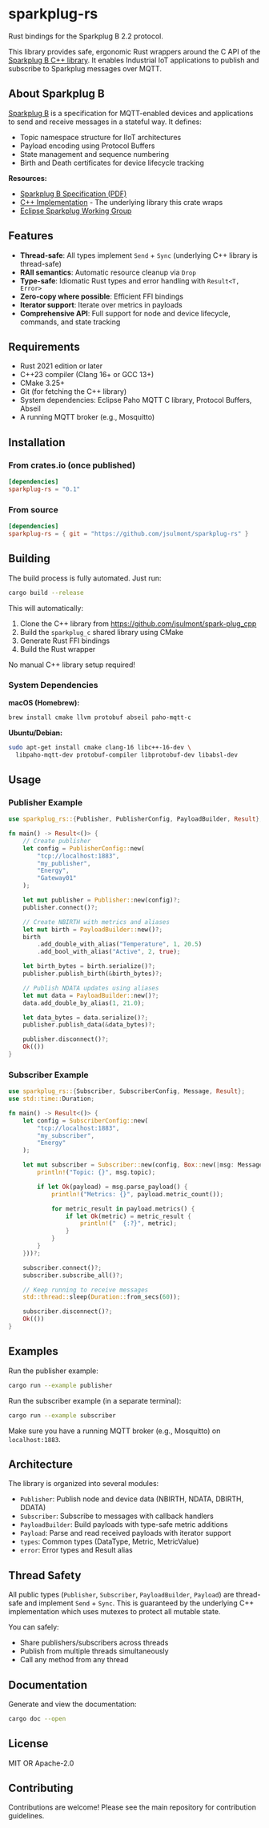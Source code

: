 # sparkplug-rs

Rust bindings for the Sparkplug B 2.2 protocol.

This library provides safe, ergonomic Rust wrappers around the C API of the [Sparkplug B C++ library](https://github.com/jsulmont/spark-plug_cpp). It enables Industrial IoT applications to publish and subscribe to Sparkplug messages over MQTT.

## About Sparkplug B

[Sparkplug B](https://sparkplug.eclipse.org/) is a specification for MQTT-enabled devices and applications to send and receive messages in a stateful way. It defines:

- Topic namespace structure for IIoT architectures
- Payload encoding using Protocol Buffers
- State management and sequence numbering
- Birth and Death certificates for device lifecycle tracking

**Resources:**
- [Sparkplug B Specification (PDF)](https://sparkplug.eclipse.org/specification/version/3.0/documents/sparkplug-specification-3.0.0.pdf)
- [C++ Implementation](https://github.com/jsulmont/spark-plug_cpp) - The underlying library this crate wraps
- [Eclipse Sparkplug Working Group](https://sparkplug.eclipse.org/)

## Features

- **Thread-safe**: All types implement `Send` + `Sync` (underlying C++ library is thread-safe)
- **RAII semantics**: Automatic resource cleanup via `Drop`
- **Type-safe**: Idiomatic Rust types and error handling with `Result<T, Error>`
- **Zero-copy where possible**: Efficient FFI bindings
- **Iterator support**: Iterate over metrics in payloads
- **Comprehensive API**: Full support for node and device lifecycle, commands, and state tracking

## Requirements

- Rust 2021 edition or later
- C++23 compiler (Clang 16+ or GCC 13+)
- CMake 3.25+
- Git (for fetching the C++ library)
- System dependencies: Eclipse Paho MQTT C library, Protocol Buffers, Abseil
- A running MQTT broker (e.g., Mosquitto)

## Installation

### From crates.io (once published)

```toml
[dependencies]
sparkplug-rs = "0.1"
```

### From source

```toml
[dependencies]
sparkplug-rs = { git = "https://github.com/jsulmont/sparkplug-rs" }
```

## Building

The build process is fully automated. Just run:

```bash
cargo build --release
```

This will automatically:

1. Clone the C++ library from https://github.com/jsulmont/spark-plug_cpp
2. Build the `sparkplug_c` shared library using CMake
3. Generate Rust FFI bindings
4. Build the Rust wrapper

No manual C++ library setup required!

### System Dependencies

**macOS (Homebrew):**

```bash
brew install cmake llvm protobuf abseil paho-mqtt-c
```

**Ubuntu/Debian:**

```bash
sudo apt-get install cmake clang-16 libc++-16-dev \
  libpaho-mqtt-dev protobuf-compiler libprotobuf-dev libabsl-dev
```

## Usage

### Publisher Example

```rust
use sparkplug_rs::{Publisher, PublisherConfig, PayloadBuilder, Result};

fn main() -> Result<()> {
    // Create publisher
    let config = PublisherConfig::new(
        "tcp://localhost:1883",
        "my_publisher",
        "Energy",
        "Gateway01"
    );

    let mut publisher = Publisher::new(config)?;
    publisher.connect()?;

    // Create NBIRTH with metrics and aliases
    let mut birth = PayloadBuilder::new()?;
    birth
        .add_double_with_alias("Temperature", 1, 20.5)
        .add_bool_with_alias("Active", 2, true);

    let birth_bytes = birth.serialize()?;
    publisher.publish_birth(&birth_bytes)?;

    // Publish NDATA updates using aliases
    let mut data = PayloadBuilder::new()?;
    data.add_double_by_alias(1, 21.0);

    let data_bytes = data.serialize()?;
    publisher.publish_data(&data_bytes)?;

    publisher.disconnect()?;
    Ok(())
}
```

### Subscriber Example

```rust
use sparkplug_rs::{Subscriber, SubscriberConfig, Message, Result};
use std::time::Duration;

fn main() -> Result<()> {
    let config = SubscriberConfig::new(
        "tcp://localhost:1883",
        "my_subscriber",
        "Energy"
    );

    let mut subscriber = Subscriber::new(config, Box::new(|msg: Message| {
        println!("Topic: {}", msg.topic);

        if let Ok(payload) = msg.parse_payload() {
            println!("Metrics: {}", payload.metric_count());

            for metric_result in payload.metrics() {
                if let Ok(metric) = metric_result {
                    println!("  {:?}", metric);
                }
            }
        }
    }))?;

    subscriber.connect()?;
    subscriber.subscribe_all()?;

    // Keep running to receive messages
    std::thread::sleep(Duration::from_secs(60));

    subscriber.disconnect()?;
    Ok(())
}
```

## Examples

Run the publisher example:

```bash
cargo run --example publisher
```

Run the subscriber example (in a separate terminal):

```bash
cargo run --example subscriber
```

Make sure you have a running MQTT broker (e.g., Mosquitto) on `localhost:1883`.

## Architecture

The library is organized into several modules:

- `Publisher`: Publish node and device data (NBIRTH, NDATA, DBIRTH, DDATA)
- `Subscriber`: Subscribe to messages with callback handlers
- `PayloadBuilder`: Build payloads with type-safe metric additions
- `Payload`: Parse and read received payloads with iterator support
- `types`: Common types (DataType, Metric, MetricValue)
- `error`: Error types and Result alias

## Thread Safety

All public types (`Publisher`, `Subscriber`, `PayloadBuilder`, `Payload`) are thread-safe and implement `Send` + `Sync`. This is guaranteed by the underlying C++ implementation which uses mutexes to protect all mutable state.

You can safely:

- Share publishers/subscribers across threads
- Publish from multiple threads simultaneously
- Call any method from any thread

## Documentation

Generate and view the documentation:

```bash
cargo doc --open
```

## License

MIT OR Apache-2.0

## Contributing

Contributions are welcome! Please see the main repository for contribution guidelines.
